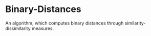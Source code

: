 # Binary-Distances
An algorithm, which computes binary distances through similarity-dissimilarity measures.
